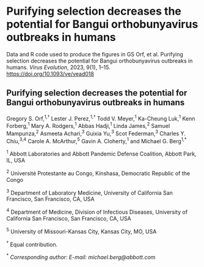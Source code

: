 # Purifying selection decreases the potential for Bangui orthobunyavirus outbreaks in humans

Data and R code used to produce the figures in GS Orf, et al. Purifying selection decreases the potential for Bangui orthobunyavirus outbreaks in humans. _Virus Evolution_, 2023, 9(1), 1–15. https://doi.org/10.1093/ve/vead018

## Purifying selection decreases the potential for Bangui orthobunyavirus outbreaks in humans

Gregory S. Orf,<sup>1,†</sup> Lester J. Perez,<sup>1,†</sup> Todd V. Meyer,<sup>1</sup> Ka-Cheung Luk,<sup>1</sup> Kenn Forberg,<sup>1</sup> Mary A. Rodgers,<sup>1</sup> Abbas Hadji,<sup>1</sup> Linda James,<sup>2</sup> Samuel Mampunza,<sup>2</sup> Asmeeta Achari,<sup>3</sup> Guixia Yu,<sup>3</sup> Scot Federman,<sup>3</sup> Charles Y. Chiu,<sup>3,4</sup> Carole A. McArthur,<sup>5</sup> Gavin A. Cloherty,<sup>1</sup> and Michael G. Berg<sup>1,*</sup>

<sup>1</sup> Abbott Laboratories and Abbott Pandemic Defense Coalition, Abbott Park, IL, USA

<sup>2</sup> Université Protestante au Congo, Kinshasa, Democratic Republic of the Congo

<sup>3</sup> Department of Laboratory Medicine, University of California San Francisco, San Francisco, CA, USA

<sup>4</sup> Department of Medicine, Division of Infectious Diseases, University of California San Francisco, San Francisco, CA, USA

<sup>5</sup> University of Missouri-Kansas City, Kansas City, MO, USA

<sup>†</sup> Equal contribution.

<sup>*</sup> _Corresponding author: E-mail: michael.berg@abbott.com_
